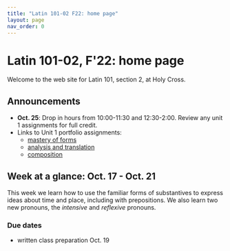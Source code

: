 ```yaml
---
title: "Latin 101-02 F22: home page"
layout: page
nav_order: 0
---
```



# Latin 101-02, F'22: home page

Welcome to the web site for Latin 101, section 2, at Holy Cross.

## Announcements

- **Oct. 25**: Drop in hours from 10:00-11:30 and 12:30-2:00.  Review any unit 1 assignments for full credit.
- Links to Unit 1 portfolio assignments:
    - [mastery of forms](./assignments/unit1/mastery/)
    - [analysis and translation](./assignments/unit1/reading/)
    - [composition](./assignments/unit1/composition/)



## Week at a glance: Oct. 17 - Oct. 21

This week we learn how to use the familiar forms of substantives to express ideas about time and place, including with prepositions.  We also learn two new pronouns, the *intensive* and *reflexive* pronouns.

### Due dates

- written class preparation Oct. 19